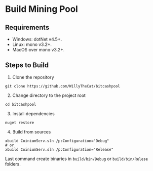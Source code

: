 # Build Mining Pool

## Requirements

* Windows: dotNet v4.5+.
* Linux: mono v3.2+.
* MacOS over mono v3.2+.

## Steps to Build

1. Clone the repository
```
git clone https://github.com/WillyTheCat/bitcashpool
```
2. Change directory to the project root
```
cd bitcashpool
```
3. Install dependencies
```
nuget restore
```
4. Build from sources
```
xbuild CoiniumServ.sln /p:Configuration="Debug"
# or
xbuild CoiniumServ.sln /p:Configuration="Release"
```

Last command create binaries in `build/bin/Debug` or `build/bin/Relese` folders.
